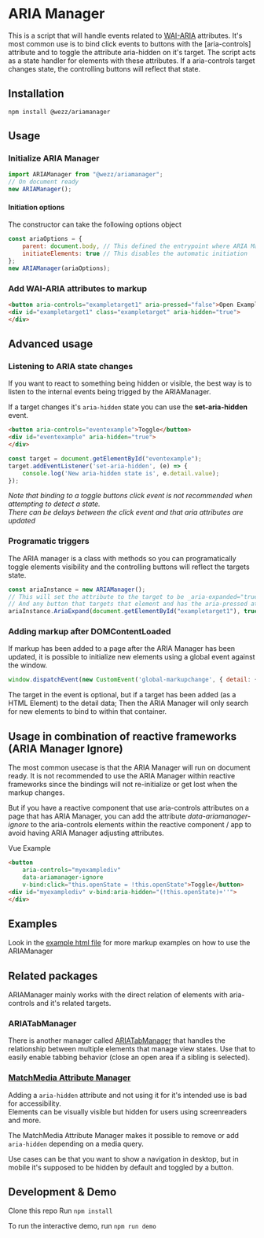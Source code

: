 # ARIA Manager

This is a script that will handle events related to [WAI-ARIA](https://www.w3.org/TR/wai-aria-1.1/) attributes. 
It's most common use is to bind click events to buttons with the [aria-controls] attribute and to toggle the attribute aria-hidden on it's target.
The script acts as a state handler for elements with these attributes. 
If a aria-controls target changes state, the controlling buttons will reflect that state.

## Installation
```>
npm install @wezz/ariamanager
```

## Usage
### Initialize ARIA Manager
```js
import ARIAManager from "@wezz/ariamanager";
// On document ready
new ARIAManager();
```

#### Initiation options
The constructor can take the following options object
```js
const ariaOptions = { 
    parent: document.body, // This defined the entrypoint where ARIA Manager will query for relevant elements
    initiateElements: true // This disables the automatic initiation
};
new ARIAManager(ariaOptions);
```

### Add WAI-ARIA attributes to markup
```html
<button aria-controls="exampletarget1" aria-pressed="false">Open Example target 1</button>
<div id="exampletarget1" class="exampletarget" aria-hidden="true">
</div>
```

## Advanced usage
### Listening to ARIA state changes
If you want to react to something being hidden or visible, the best way is to listen to the internal events being trigged by the ARIAManager.

If a target changes it's ```aria-hidden``` state you can use the **set-aria-hidden** event. 

```html
<button aria-controls="eventexample">Toggle</button>
<div id="eventexample" aria-hidden="true">
</div>
```
```js
const target = document.getElementById("eventexample");
target.addEventListener('set-aria-hidden', (e) => {
    console.log('New aria-hidden state is', e.detail.value);
});
```

*Note that binding to a toggle buttons click event is not recommended when attempting to detect a state.<br/>
There can be delays between the click event and that aria attributes are updated*

### Programatic triggers
The ARIA manager is a class with methods so you can programatically toggle elements visibility and the controlling buttons will reflect the targets state.
```js
const ariaInstance = new ARIAManager();
// This will set the attribute to the target to be _aria-expanded="true"_. 
// And any button that targets that element and has the aria-pressed attribute will reflect that state.
ariaInstance.AriaExpand(document.getElementById("exampletarget1"), true); 
```

### Adding markup after DOMContentLoaded
If markup has been added to a page after the ARIA Manager has been updated, it is possible to initialize new elements using a global event against the window.

```js
window.dispatchEvent(new CustomEvent('global-markupchange', { detail: { target: document.querySelector(".additionalDataContainer") } }));
```

The target in the event is optional, but if a target has been added (as a HTML Element) to the detail data;
Then the ARIA Manager will only search for new elements to bind to within that container.

## Usage in combination of reactive frameworks (ARIA Manager Ignore)
The most common usecase is that the ARIA Manager will run on document ready. 
It is not recommended to use the ARIA Manager within reactive frameworks since the bindings will not re-initialize or get lost when the markup changes. 

But if you have a reactive component that use aria-controls attributes on a page that has ARIA Manager, you can add the attribute _data-ariamanager-ignore_ to the aria-controls elements within the reactive component / app to avoid having ARIA Manager adjusting attributes. 

Vue Example
```html
<button 
    aria-controls="myexamplediv" 
    data-ariamanager-ignore
    v-bind:click="this.openState = !this.openState">Toggle</button>
<div id="myexamplediv" v-bind:aria-hidden="(!this.openState)+''">
</div>
```

## Examples
Look in the [example html file](https://github.com/wezz/ARIAManager/blob/main/index.html) for more markup examples on how to use the ARIAManager

## Related packages
ARIAManager mainly works with the direct relation of elements with aria-controls and it's related targets. 

### ARIATabManager
There is another manager called [ARIATabManager](https://github.com/wezz/ARIATabManager) that handles the relationship between multiple elements that manage view states. Use that to easily enable tabbing behavior (close an open area if a sibling is selected).

### [MatchMedia Attribute Manager](https://github.com/wezz/MatchMediaAttributeManager)
Adding a ```aria-hidden``` attribute and not using it for it's intended use is bad for accessibility.<br>
Elements can be visually visible but hidden for users using screenreaders and more. 

The MatchMedia Attribute Manager makes it possible to remove or add ```aria-hidden``` depending on a media query.

Use cases can be that you want to show a navigation in desktop, but in mobile it's supposed to be hidden by default and toggled by a button.

## Development & Demo
Clone this repo
Run
``` npm install ```

To run the interactive demo, run 
``` npm run demo ```
